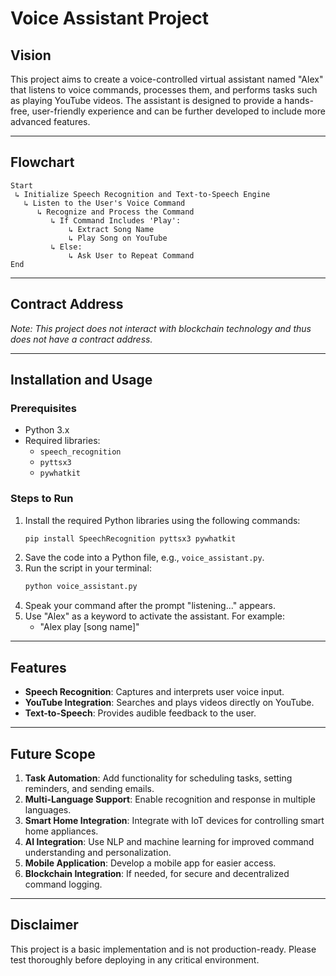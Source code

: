 # Voice Assistant Project

## Vision
This project aims to create a voice-controlled virtual assistant named "Alex" that listens to voice commands, processes them, and performs tasks such as playing YouTube videos. The assistant is designed to provide a hands-free, user-friendly experience and can be further developed to include more advanced features.

---

## Flowchart

```plaintext
Start
 ↳ Initialize Speech Recognition and Text-to-Speech Engine
   ↳ Listen to the User's Voice Command
      ↳ Recognize and Process the Command
         ↳ If Command Includes 'Play':
             ↳ Extract Song Name
             ↳ Play Song on YouTube
         ↳ Else:
             ↳ Ask User to Repeat Command
End
```

---

## Contract Address
*Note: This project does not interact with blockchain technology and thus does not have a contract address.*

---

## Installation and Usage

### Prerequisites
- Python 3.x
- Required libraries:
  - `speech_recognition`
  - `pyttsx3`
  - `pywhatkit`

### Steps to Run
1. Install the required Python libraries using the following commands:
   ```bash
   pip install SpeechRecognition pyttsx3 pywhatkit
   ```
2. Save the code into a Python file, e.g., `voice_assistant.py`.
3. Run the script in your terminal:
   ```bash
   python voice_assistant.py
   ```
4. Speak your command after the prompt "listening..." appears.
5. Use "Alex" as a keyword to activate the assistant. For example:
   - "Alex play [song name]"

---

## Features
- **Speech Recognition**: Captures and interprets user voice input.
- **YouTube Integration**: Searches and plays videos directly on YouTube.
- **Text-to-Speech**: Provides audible feedback to the user.

---

## Future Scope
1. **Task Automation**: Add functionality for scheduling tasks, setting reminders, and sending emails.
2. **Multi-Language Support**: Enable recognition and response in multiple languages.
3. **Smart Home Integration**: Integrate with IoT devices for controlling smart home appliances.
4. **AI Integration**: Use NLP and machine learning for improved command understanding and personalization.
5. **Mobile Application**: Develop a mobile app for easier access.
6. **Blockchain Integration**: If needed, for secure and decentralized command logging.

---

## Disclaimer
This project is a basic implementation and is not production-ready. Please test thoroughly before deploying in any critical environment.

